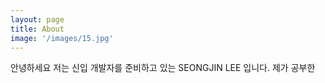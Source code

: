 ```yaml
---
layout: page
title: About
image: '/images/15.jpg'
---
```


안녕하세요 저는 신입 개발자를 준비하고 있는 SEONGJIN LEE 입니다.
제가 공부한
